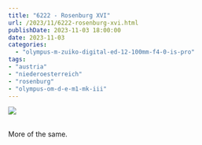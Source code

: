 ```yaml
---
title: "6222 - Rosenburg XVI"
url: /2023/11/6222-rosenburg-xvi.html
publishDate: 2023-11-03 18:00:00
date: 2023-11-03
categories:
  - "olympus-m-zuiko-digital-ed-12-100mm-f4-0-is-pro"
tags:
- "austria"
- "niederoesterreich"
- "rosenburg"
- "olympus-om-d-e-m1-mk-iii"
---
```

<div class="container">
<div class="center"><a target="_blank" href="https://d25zfm9zpd7gm5.cloudfront.net/1200x1200/2020/20200601_103724-ORF_DxO_DeepPRIME_lr.jpg"><img class="webfeedsFeaturedVisual" src="https://d25zfm9zpd7gm5.cloudfront.net/0600x0600/2020/20200601_103724-ORF_DxO_DeepPRIME_lr.jpg" /></a></div>
</div>
<br />

More of the same.
